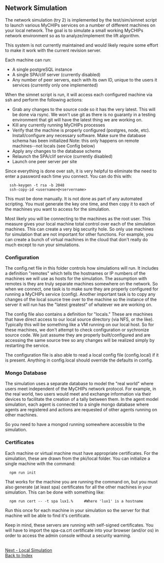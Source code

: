 ## Network Simulation

The network simulation (try 2) is implemented by the test/sim/simnet script to launch various 
MyCHIPs services on a number of different machines on your local network.
The goal is to simulate a small working MyCHIPs network environment so as to analyze/implement
the lift algorithm.

This system is not currently maintained and would likely require some effort to make it work
with the current revision server.

Each machine can run:
  - A single postgreSQL instance
  - A single SPA/clif server (currently disabled)
  - Any number of peer servers, each with its own ID, unique to the users
    it services (currently only one implemented)

When the simnet script is run, it will access each configured machine via
ssh and perform the following actions:

  - Grab any changes to the source code so it has the very latest.  This will
    be done via rsync.  We won't use git as there is no guaranty in a testing 
    environment that git will have the latest thing we are working on.
  - Kill any currently running MyCHIPs processes
  - Verify that the machine is properly configured (postgres, node, etc).
    Install/configure any necessary software.
    Make sure the database schema has been initialized
    Note: this only happens on remote machines--not locals (see Config below)
  - Apply any changes to the database schema
  - Relaunch the SPA/clif service (currently disabled)
  - Launch one peer server per site

Since everything is done over ssh, it is very helpful to eliminate the need to 
enter a password each time you connect.  You can do this with:
```
  ssh-keygen -t rsa -b 2048
  ssh-copy-id <username>@<servername>
```
This must be done manually.  It is not done as part of any automated scripting.
You must generate the key one time, and then copy it to each of the machines
you want to access for the simulation.

Most likely you will be connecting to the machines as the root user.  This
measure gives your local machine total control over each of the simulation
machines.  This can create a very big security hole.  So only use machines for
simulation that are not important for other functions.  For example, you can
create a bunch of virtual machines in the cloud that don't really do much
except to run your simulations.

### Configuration
The config.net file in this folder controls how simulations will run.  It 
includes a definition "remotes" which tells the hostnames or IP numbers of the 
machines we will use as hosts for the simulation.  The assumption with remotes 
is they are truly separate machines somewhere on the network.  So when we 
connect, one task is to make sure they are properly configured for running a 
MyCHIPs service (config).  Another important task is to copy any changes of the 
local source tree over to the machine so the instance of the server it will run 
has the "latest greatest" of whatever we are working on.

The config file also contains a definition for "locals."  These are machines
that have direct access to our local source directory (via NFS, or the like).
Typically this will be something like a VM running on our local host.  So for
these machines, we don't attempt to check configuration or sychronize source
code.  We just assume they are properly built/configured and are accessing the 
same source tree so any changes will be realized simply by restarting the 
service.

The configuration file is also able to read a local config file (config.local) 
if it is present.  Anything in config.local should override the defaults in 
config.

### Mongo Database
The simulation uses a separate database to model the "real world" where users
meet independent of the MyCHIPs network protocol.  For example, in the real
world, two users would meet and exchange information via their devices to
facilitate the creation of a tally between them.  In the agent model
simulation, each agent is connected to a single mongo database where agents
are registered and actions are requested of other agents running on other
machines.

So you need to have a mongod running somewhere accessible to the simulation.

### Certificates
Each machine or virtual machine must have appropriate certificates.  For the
simulation, these are drawn from the pki/local folder.  You can initialize a
single machine with the command:
```
  npm run init
```
That works for the machine you are running the command on, but you must also 
generate (at least spa) certificates for all the other machines in your 
simulation.  This can be done with something like:
```
  npm run cert -- -t spa lux1.%		#Where 'lux1' is a hostname
```
Run this once for each machine in your simulation so the server for that
machine will be able to find it's certificate.  

Keep in mind, these servers are running with self-signed certificates.  You
will have to import the spa-ca.crt certificate into your browser (and/or os)
in order to access the admin console without a security warning.

<br>[Next - Local Simulation](sim-local.md)
<br>[Back to Index](README.md#contents)
